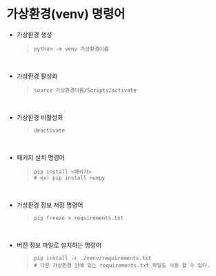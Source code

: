 # 가상환경(venv) 명령어 

- 가상환경 생성 

    > ```
    > python -m venv 가상환경이름
    >```
<br>

- 가상환경 활성화 

    > ```
    > source 가상환경이름/Scripts/activate
    >```

<br>

- 가상환경 비활성화 

    > ```
    > deactivate
    > ```

<br>

- 패키지 설치 명령어

    > ```
    > pip install <패키지>
    > # ex) pip install numpy
    >```

<br>

- 가상환경 정보 저장 명령어

    >```
    >pip freeze > requirements.txt 
    >```

<br>

- 버전 정보 파일로 설치하는 명령어

    > ```
    > pip install -r ./venv/requirements.txt
    > # 다른 가상환경 안에 있는 requirements.txt 파일도 사용 할 수 있다.
    > ```